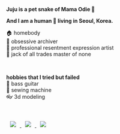 **Juju is a pet snake of Mama Odie 🐍**

**And I am a human 🧑 living in Seoul, Korea.**  

🏠 homebody  
📓 obsessive archiver  
🤬 professional resentment expression artist  
🎃 jack of all trades master of none  

<br />

**hobbies that I tried but failed**  
🎸 bass guitar  
🧵 sewing machine  
👓 3d modeling  

<br />

<a href="https://velog.io/@jujusnake">
    <img 
        src="https://img.shields.io/badge/-velog-velog?style=flat?color=000000"
        style="height : auto; margin-left : 10px; margin-right : 10px; margin-top : 20px;"/>
</a>

<a href="https://www.instagram.com/peanutbutterfesta/">
    <img
         src="https://img.shields.io/badge/-instagram-E4405F?style=flat?&logoColor=ffffff&logo=instagram&link=https://www.instagram.com/southpole_pbf/" 
         style="height : auto; margin-left : 10px; margin-right : 10px; margin-top : 20px;"/>
</a>

<a href="https://www.linkedin.com/in/namju-yun-604110158/">
    <img
         src="https://img.shields.io/badge/-linkedin-0A66C2?style=flat&logo=LInkedin&link=https://www.linkedin.com/in/namju-yun-604110158/" 
         style="height : auto; margin-left : 10px; margin-right : 10px; margin-top : 20px;"/>
</a>


<!--
**jujusnake/jujusnake** is a ✨ _special_ ✨ repository because its `README.md` (this file) appears on your GitHub profile.

Here are some ideas to get you started:

- 🔭 I’m currently working on ...
- 🌱 I’m currently learning ...
- 👯 I’m looking to collaborate on ...
- 🤔 I’m looking for help with ...
- 💬 Ask me about ...
- 📫 How to reach me: ...
- 😄 Pronouns: ...
- ⚡ Fun fact: ...
-->
